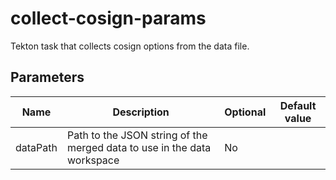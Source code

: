 # collect-cosign-params

Tekton task that collects cosign options from the data file.

## Parameters

| Name      | Description                                                             | Optional | Default value  |
|-----------|-------------------------------------------------------------------------|----------|----------------|
| dataPath  | Path to the JSON string of the merged data to use in the data workspace | No       |                |
